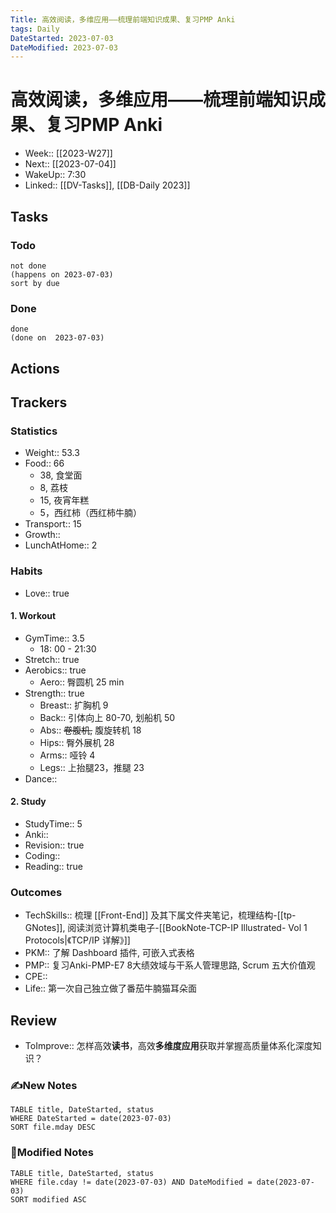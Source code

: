 ```yaml
---
Title: 高效阅读，多维应用——梳理前端知识成果、复习PMP Anki
tags: Daily
DateStarted: 2023-07-03
DateModified: 2023-07-03
---
```

# 高效阅读，多维应用——梳理前端知识成果、复习PMP Anki
- Week:: [[2023-W27]]
- Next:: [[2023-07-04]]
- WakeUp:: 7:30
- Linked:: [[DV-Tasks]], [[DB-Daily 2023]]
## Tasks
### Todo
```tasks
not done
(happens on 2023-07-03)
sort by due
```
### Done
```tasks
done
(done on  2023-07-03)
```
## Actions

## Trackers 
### Statistics 
- Weight:: 53.3
- Food:: 66 
	- 38, 食堂面
	- 8, 荔枝 
	- 15, 夜宵年糕
	- 5，西红柿（西红柿牛腩）
- Transport:: 15
- Growth::
- LunchAtHome:: 2
### Habits
- Love:: true
#### 1. Workout
- GymTime:: 3.5
	- 18: 00 - 21:30 
- Stretch:: true
- Aerobics:: true
	- Aero:: 臀圆机 25 min
- Strength:: true
	- Breast:: 扩胸机 9 
	- Back:: 引体向上 80-70, 划船机 50
	- Abs:: ~~卷腹机,~~ 腹旋转机 18
	- Hips:: 臀外展机 28
	- Arms:: 哑铃 4
	- Legs:: 上抬腿23，推腿 23
- Dance::
#### 2. Study
- StudyTime:: 5
- Anki::
- Revision:: true
- Coding:: 
- Reading:: true
### Outcomes
- TechSkills:: 梳理 [[Front-End]] 及其下属文件夹笔记，梳理结构-[[tp-GNotes]], 阅读浏览计算机类电子-[[BookNote-TCP-IP Illustrated- Vol 1 Protocols|《TCP/IP 详解》]]
- PKM:: 了解 Dashboard 插件, 可嵌入式表格
- PMP:: 复习Anki-PMP-E7 8大绩效域与干系人管理思路, Scrum 五大价值观
- CPE::
- Life:: 第一次自己独立做了番茄牛腩猫耳朵面
## Review
- ToImprove:: 怎样高效**读书**，高效**多维度应用**获取并掌握高质量体系化深度知识？
### ✍️New Notes

```dataview
TABLE title, DateStarted, status
WHERE DateStarted = date(2023-07-03)     
SORT file.mday DESC
```

### 📝Modified Notes

```dataview
TABLE title, DateStarted, status
WHERE file.cday != date(2023-07-03) AND DateModified = date(2023-07-03)
SORT modified ASC
```
